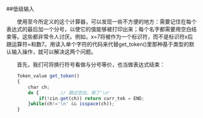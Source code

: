 ##低级输入

&emsp;&emsp;使用至今所定义的这个计算器，可以发现一些不方便的地方：需要记住在每个表达式的最后加一个分号，以使它的值能够被打印出来；每个名字都需要用空白结束等。这些都非常令人讨厌。例如，x=7将被作为一个标识符，而不是标识符x后跟运算符=和数7。用读入单个字符的代码来代替get_token()里那种基于类型的默认输入操作，就可以解决这两个问题。

&emsp;&emsp;首先，我们可将换行符号看做与分号等价，也当做表达式结束：

```javascript
    Token_value get_token()
    {
        char ch;
        do {        // 跳过空白，除了'\n'
            if(!cin.get(ch)) return curr_tok = END;
        }while(ch!='\n' && isspace(ch));
    }
```